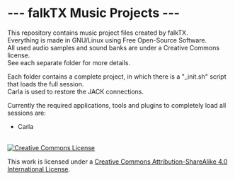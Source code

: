 # ---  falkTX Music Projects  ---

This repository contains music project files created by falkTX.<br/>
Everything is made in GNU/Linux using Free Open-Source Software.<br/>
All used audio samples and sound banks are under a Creative Commons license.<br/>
See each separate folder for more details.

Each folder contains a complete project, in which there is a "_init.sh" script that loads the full session.<br/>
Carla is used to restore the JACK connections.

Currently the required applications, tools and plugins to completely load all sessions are:<br/>
 - Carla

<br/>

<a rel="license" href="http://creativecommons.org/licenses/by-sa/4.0/deed.en_US">
<img alt="Creative Commons License" style="border-width:0" src="http://i.creativecommons.org/l/by-sa/4.0/88x31.png"/></a>

This work is licensed under a
<a rel="license" href="http://creativecommons.org/licenses/by-sa/4.0/deed.en_US">
Creative Commons Attribution-ShareAlike 4.0 International License</a>.
